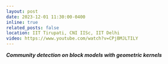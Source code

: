 ```yaml
---
layout: post
date: 2023-12-01 11:30:00-0400
inline: true
related_posts: false
location: IIT Tirupati, CNI IISc, IIT Delhi
video: https://www.youtube.com/watch?v=CPjBMJLTILY
---
```


***Community detection on block models with geometric kernels***